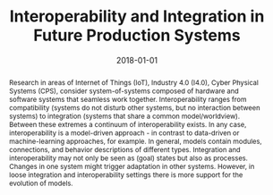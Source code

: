 ---
abstract: Research in areas of Internet of Things (IoT), Industry 4.0 (I4.0), Cyber
  Physical Systems (CPS), consider system-of-systems composed of hardware and software
  systems that seamless work together. Interoperability ranges from compatibility
  (systems do not disturb other systems, but no interaction between systems) to integration
  (systems that share a common model/worldview). Between these extremes a continuum
  of interoperability exists.  In any case, interoperability is a model-driven approach
  - in contrast to data-driven or machine-learning approaches, for example. In general,
  models contain modules, connections, and behavior descriptions of different types.  Integration
  and interoperability may not only be seen as (goal) states but also as processes.
  Changes in one system might trigger adaptation in other systems. However, in loose
  integration and interoperability settings there is more support for the evolution
  of models.
authors:
- Christian Huemer
- Gertrude Kappel
- Manuel Wimmer
- Henderik A. Proper
- Siegfried Reich
- Wernher Behrendt
- Stefan Thalmann
- Georg Weichhart
- Alois Zoitl
date: '2018-01-01'
featured: false
publication_types:
- '1'
publishDate: '2018-01-01'
title: Interoperability and Integration in Future Production Systems
url_pdf: https://publik.tuwien.ac.at/files/publik_276759.pdf
---